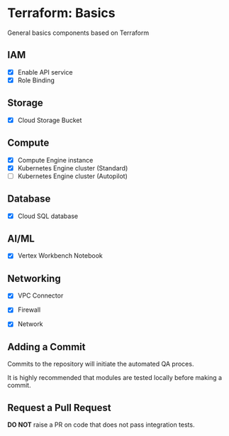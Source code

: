 # Terraform: Basics 

General basics components based on Terraform

## IAM
- [x] Enable API service 
- [x] Role Binding 

## Storage
- [x] Cloud Storage Bucket 

## Compute
- [x] Compute Engine instance 
- [x] Kubernetes Engine cluster (Standard)
- [ ] Kubernetes Engine cluster (Autopilot)

## Database
- [x] Cloud SQL database 

## AI/ML 
- [x] Vertex Workbench Notebook 

## Networking
- [x] VPC Connector
- [x] Firewall
- [x] Network


## Adding a Commit 

Commits to the repository will initiate the automated QA proces.

It is highly recommended that modules are tested locally before making a commit.

## Request a Pull Request

__DO NOT__ raise a PR on code that does not pass integration tests.

